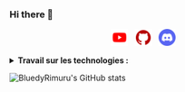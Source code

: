### Hi there 👋

<!--
**BluedyRimuru/BluedyRimuru** is a ✨ _special_ ✨ repository because its `README.md` (this file) appears on your GitHub profile.

Here are some ideas to get you started:

- 🔭 I’m currently working on ...
- 🌱 I’m currently learning ...
- 👯 I’m looking to collaborate on ...
- 🤔 I’m looking for help with ...
- 💬 Ask me about ...
- 📫 How to reach me: ...
- 😄 Pronouns: ...
- ⚡ Fun fact: ...
-->

<p align="center">
  <a href="https://www.youtube.com/channel/UCu-s9lM4-YYXG8ss2JO94xg"><img height="30" src="youtube.png"></a>&nbsp;&nbsp;
  <a href="https://github.com/BluedyRimuru"><img height="30" src="github.png"></a>&nbsp;&nbsp;
  <a href=""><img height="30" src="discord_1.png"></a>&nbsp;&nbsp;
  <a href=""><img height="24" src=""></a>&nbsp;&nbsp;
  <a href=""><img height="24" src=""></a>&nbsp;&nbsp;
</p>
<details>
  <summary><strong>Travail sur les technologies : </strong></summary>
  - HTML / CSS (Intermédiare) <br/>
  - PHP (En apprentissage...) <br/>
  - Symfony / Laravel (Prochainement...) <br/>
  - Python (Débutant) <br/>
  - JavaScript (Débutant)
</details>

![BluedyRimuru's GitHub stats](https://github-readme-stats.vercel.app/api?username=BluedyRimuru&count_private=true&theme=radical&hide=contribs,prs)
